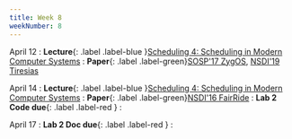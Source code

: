 ```yaml
---
title: Week 8
weekNumber: 8
---
```


April 12
: **Lecture**{: .label .label-blue }[Scheduling 4: Scheduling in Modern Computer Systems](/sp22/assets/slides/lec13_scheduling4.pdf)
    : **Paper**{: .label .label-green}[SOSP'17 ZygOS](https://dl.acm.org/doi/10.1145/3132747.3132780), [NSDI'19 Tiresias](https://www.usenix.org/conference/nsdi19/presentation/gu)

April 14
: **Lecture**{: .label .label-blue }[Scheduling 4: Scheduling in Modern Computer Systems](/sp22/assets/slides/lec13_scheduling4.pdf)
    : **Paper**{: .label .label-green}[NSDI'16 FairRide](https://www.usenix.org/conference/nsdi16/technical-sessions/presentation/pu)
: **Lab 2 Code due**{: .label .label-red }
    : &emsp;

April 17
: **Lab 2 Doc due**{: .label .label-red }
    : &emsp;
